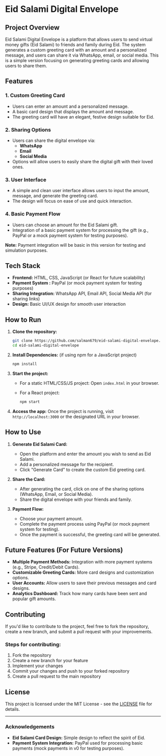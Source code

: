 # Eid Salami Digital Envelope

## Project Overview

Eid Salami Digital Envelope is a platform that allows users to send virtual money gifts (Eid Salami) to friends and family during Eid. The system generates a custom greeting card with an amount and a personalized message, and users can share it via WhatsApp, email, or social media. This is a simple version focusing on generating greeting cards and allowing users to share them.

## Features

### 1. **Custom Greeting Card**

- Users can enter an amount and a personalized message.
- A basic card design that displays the amount and message.
- The greeting card will have an elegant, festive design suitable for Eid.

### 2. **Sharing Options**

- Users can share the digital envelope via:
  - **WhatsApp**
  - **Email**
  - **Social Media**
- Options will allow users to easily share the digital gift with their loved ones.

### 3. **User Interface**

- A simple and clean user interface allows users to input the amount, message, and generate the greeting card.
- The design will focus on ease of use and quick interaction.

### 4. **Basic Payment Flow**

- Users can choose an amount for the Eid Salami gift.
- Integration of a basic payment system for processing the gift (e.g., PayPal or a mock payment system for testing purposes).

**Note:** Payment integration will be basic in this version for testing and simulation purposes.

## Tech Stack

- **Frontend:** HTML, CSS, JavaScript (or React for future scalability)
- **Payment System :** PayPal (or mock payment system for testing purposes)
- **Sharing Integration:** WhatsApp API, Email API, Social Media API (for sharing links)
- **Design:** Basic UI/UX design for smooth user interaction

## How to Run

1. **Clone the repository:**

   ```bash
   git clone https://github.com/salman679/eid-salami-digital-envelope.git
   cd eid-salami-digital-envelope
   ```

2. **Install Dependencies:**
   (if using npm for a JavaScript project)

   ```bash
   npm install
   ```

3. **Start the project:**

   - For a static HTML/CSS/JS project:
     Open `index.html` in your browser.

   - For a React project:
     ```bash
     npm start
     ```

4. **Access the app:**
   Once the project is running, visit `http://localhost:3000` or the designated URL in your browser.

## How to Use

1. **Generate Eid Salami Card:**

   - Open the platform and enter the amount you wish to send as Eid Salami.
   - Add a personalized message for the recipient.
   - Click "Generate Card" to create the custom Eid greeting card.

2. **Share the Card:**

   - After generating the card, click on one of the sharing options (WhatsApp, Email, or Social Media).
   - Share the digital envelope with your friends and family.

3. **Payment Flow:**
   - Choose your payment amount.
   - Complete the payment process using PayPal (or mock payment system for testing).
   - Once the payment is successful, the greeting card will be generated.

## Future Features (For Future Versions)

- **Multiple Payment Methods:** Integration with more payment systems (e.g., Stripe, Credit/Debit Cards).
- **Customizable Greeting Cards:** More card designs and customization options.
- **User Accounts:** Allow users to save their previous messages and card designs.
- **Analytics Dashboard:** Track how many cards have been sent and popular gift amounts.

## Contributing

If you'd like to contribute to the project, feel free to fork the repository, create a new branch, and submit a pull request with your improvements.

### Steps for contributing:

1. Fork the repository
2. Create a new branch for your feature
3. Implement your changes
4. Commit your changes and push to your forked repository
5. Create a pull request to the main repository

## License

This project is licensed under the MIT License - see the [LICENSE](LICENSE) file for details.

---

### Acknowledgements

- **Eid Salami Card Design:** Simple design to reflect the spirit of Eid.
- **Payment System Integration:** PayPal used for processing basic payments (mock payments in v0 for testing purposes).
